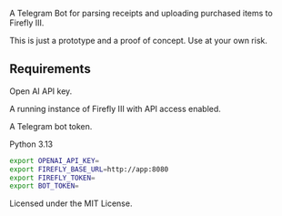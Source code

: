 A Telegram Bot for parsing receipts and uploading purchased items to Firefly III.

This is just a prototype and a proof of concept. Use at your own risk.

## Requirements

Open AI API key.

A running instance of Firefly III with API access enabled.

A Telegram bot token.

Python 3.13

```bash
export OPENAI_API_KEY=
export FIREFLY_BASE_URL=http://app:8080
export FIREFLY_TOKEN=
export BOT_TOKEN=
```

Licensed under the MIT License.
